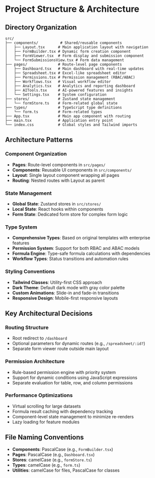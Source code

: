 # Project Structure & Architecture

## Directory Organization

```
src/
├── components/          # Shared/reusable components
│   ├── Layout.tsx      # Main application layout with navigation
│   ├── FormBuilder.tsx # Dynamic form creation component
│   ├── FormViewer.tsx  # Form display and submission component
│   └── FormSubmissionsView.tsx # Form data management
├── pages/              # Route-level page components
│   ├── Dashboard.tsx   # Main dashboard with real-time updates
│   ├── Spreadsheet.tsx # Excel-like spreadsheet editor
│   ├── Permissions.tsx # Permission management (RBAC/ABAC)
│   ├── Workflows.tsx   # Visual workflow editor
│   ├── Analytics.tsx   # Analytics and reporting dashboard
│   ├── AITools.tsx     # AI-powered features and insights
│   └── Settings.tsx    # System configuration
├── stores/             # Zustand state management
│   └── formStore.ts    # Form-related global state
├── types/              # TypeScript type definitions
│   └── form.ts         # Form-related types
├── App.tsx             # Main app component with routing
├── main.tsx            # Application entry point
└── index.css           # Global styles and Tailwind imports
```

## Architecture Patterns

### Component Organization
- **Pages**: Route-level components in `src/pages/`
- **Components**: Reusable UI components in `src/components/`
- **Layout**: Single layout component wrapping all pages
- **Routing**: Nested routes with Layout as parent

### State Management
- **Global State**: Zustand stores in `src/stores/`
- **Local State**: React hooks within components
- **Form State**: Dedicated form store for complex form logic

### Type System
- **Comprehensive Types**: Based on original templates with enterprise features
- **Permission System**: Support for both RBAC and ABAC models
- **Formula Engine**: Type-safe formula calculations with dependencies
- **Workflow Types**: Status transitions and automation rules

### Styling Conventions
- **Tailwind Classes**: Utility-first CSS approach
- **Dark Theme**: Default dark mode with gray color palette
- **Custom Animations**: Slide-in and fade-in transitions
- **Responsive Design**: Mobile-first responsive layouts

## Key Architectural Decisions

### Routing Structure
- Root redirect to `/dashboard`
- Optional parameters for dynamic routes (e.g., `/spreadsheet/:id?`)
- Separate form viewer route outside main layout

### Permission Architecture
- Rule-based permission engine with priority system
- Support for dynamic conditions using JavaScript expressions
- Separate evaluation for table, row, and column permissions

### Performance Optimizations
- Virtual scrolling for large datasets
- Formula result caching with dependency tracking
- Component-level state management to minimize re-renders
- Lazy loading for feature modules

## File Naming Conventions
- **Components**: PascalCase (e.g., `FormBuilder.tsx`)
- **Pages**: PascalCase (e.g., `Dashboard.tsx`)
- **Stores**: camelCase (e.g., `formStore.ts`)
- **Types**: camelCase (e.g., `form.ts`)
- **Utilities**: camelCase for files, PascalCase for classes